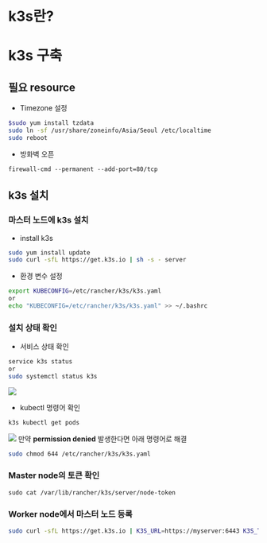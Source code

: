 # k3s란?

# k3s 구축
## 필요 resource
- Timezone 설정
```bash
$sudo yum install tzdata
sudo ln -sf /usr/share/zoneinfo/Asia/Seoul /etc/localtime
sudo reboot
```

- 방화벽 오픈
```
firewall-cmd --permanent --add-port=80/tcp 
```


## k3s 설치
### 마스터 노드에 k3s 설치
- install k3s
```bash
sudo yum install update
sudo curl -sfL https://get.k3s.io | sh -s - server
```
- 환경 변수 설정
```bash
export KUBECONFIG=/etc/rancher/k3s/k3s.yaml
or
echo "KUBECONFIG=/etc/rancher/k3s/k3s.yaml" >> ~/.bashrc

```

### 설치 상태 확인
- 서비스 상태 확인
```bash
service k3s status 
or
sudo systemctl status k3s
```
![](https://velog.velcdn.com/images/hong-brother/post/d720cefc-25f2-4bed-acf1-93fe358a9650/image.png)

- kubectl 명령어 확인
```bash
k3s kubectl get pods
```
![](https://velog.velcdn.com/images/hong-brother/post/73202138-e7b2-4c6b-8999-22adfd689559/image.png)
만약 **permission denied** 발생한다면 아래 명령어로 해결
```bash
sudo chmod 644 /etc/rancher/k3s/k3s.yaml
```
### Master node의 토큰 확인
```
sudo cat /var/lib/rancher/k3s/server/node-token
```


### Worker node에서 마스터 노드 등록
```bash
sudo curl -sfL https://get.k3s.io | K3S_URL=https://myserver:6443 K3S_TOKEN=XXX sh 
```

